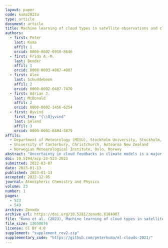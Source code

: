 ```yaml
---
layout: paper
code: kuma2023a
type: article
document: article
title: Machine learning of cloud types in satellite observations and climate models
authors:
  - first: Peter
    last: Kuma
    affil: 1
    orcid: 0000-0002-0910-8646
  - first: Frida A.-M.
    last: Bender
    affil: 1
    orcid: 0000-0003-4867-4007
  - first: Alex
    last: Schuddeboom
    affil: 2
    orcid: 0000-0002-0487-7470
  - first: Adrian J.
    last: McDonald
    affil: 2
    orcid: 0000-0002-1456-6254
  - first: Øyvind
    first_tex: "{\\O}yvind"
    last: Seland
    affil: 3
    orcid: 0000-0001-6804-5879
affils:
  - Department of Meteorology (MISU), Stockholm University, Stockholm, Sweden
  - University of Canterbury, Christchurch, Aotearoa New Zealand
  - Norwegian Meteorological Institute, Oslo, Norway
abstract: "Uncertainty in cloud feedbacks in climate models is a major limitation in projections of future climate. Therefore, evaluation and improvement of cloud simulation are essential to ensure the accuracy of climate models. We analyse cloud biases and cloud change with respect to global mean near-surface temperature (GMST) in climate models relative to satellite observations and relate them to equilibrium climate sensitivity, transient climate response and cloud feedback. For this purpose, we develop a supervised deep convolutional artificial neural network for determination of cloud types from low-resolution (2.5°×2.5°) daily mean top-of-atmosphere shortwave and longwave radiation fields, corresponding to the World Meteorological Organization (WMO) cloud genera recorded by human observers in the Global Telecommunication System (GTS). We train this network on top-of-atmosphere radiation retrieved by the Clouds and the Earth’s Radiant Energy System (CERES) and GTS and apply it to the Coupled Model Intercomparison Project Phase 5 and 6 (CMIP5 and CMIP6) model output and the European Centre for Medium-Range Weather Forecasts (ECMWF) Reanalysis version 5 (ERA5) and the Modern-Era Retrospective Analysis for Research and Applications version 2 (MERRA-2) reanalyses. We compare the cloud types between models and satellite observations. We link biases to climate sensitivity and identify a negative linear relationship between the root mean square error of cloud type occurrence derived from the neural network and model equilibrium climate sensitivity (ECS), transient climate response (TCR) and cloud feedback. This statistical relationship in the model ensemble favours models with higher ECS, TCR and cloud feedback. However, this relationship could be due to the relatively small size of the ensemble used or decoupling between present-day biases and future projected cloud change. Using the abrupt-4×CO2 CMIP5 and CMIP6 experiments, we show that models simulating decreasing stratiform and increasing cumuliform clouds tend to have higher ECS than models simulating increasing stratiform and decreasing cumuliform clouds, and this could also partially explain the association between the model cloud type occurrence error and model ECS."
doi: 10.5194/acp-23-523-2023
submitted: 2022-03-07
date: 2023-01-13
published: 2023-01-13
accepted: 2022-12-05
journal: Atmospheric Chemistry and Physics
volume: 23
number: 1
pages:
  - 523
  - 549
archive: Zenodo
archive_url: https://doi.org/10.5281/zenodo.6184907
file: "Kuma et al. (2023), Machine learning of cloud types in satellite observations and climate models.pdf"
file_size: 13650076
license: CC BY 4.0
supplement: "supplement_rev2.zip"
supplementary_code: "https://github.com/peterkuma/ml-clouds-2021/"
---
```


